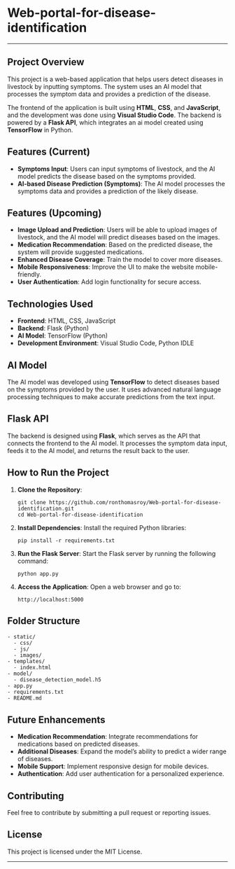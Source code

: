# Web-portal-for-disease-identification


---


## Project Overview

This project is a web-based application that helps users detect diseases in livestock by inputting symptoms. The system uses an AI model that processes the symptom data and provides a prediction of the disease.

The frontend of the application is built using **HTML**, **CSS**, and **JavaScript**, and the development was done using **Visual Studio Code**. The backend is powered by a **Flask API**, which integrates an ai model created using **TensorFlow** in Python.

## Features (Current)

- **Symptoms Input**: Users can input symptoms of livestock, and the AI model predicts the disease based on the symptoms provided.
- **AI-based Disease Prediction (Symptoms)**: The AI model processes the symptoms data and provides a prediction of the likely disease.

## Features (Upcoming)

- **Image Upload and Prediction**: Users will be able to upload images of livestock, and the AI model will predict diseases based on the images.
- **Medication Recommendation**: Based on the predicted disease, the system will provide suggested medications.
- **Enhanced Disease Coverage**: Train the model to cover more diseases.
- **Mobile Responsiveness**: Improve the UI to make the website mobile-friendly.
- **User Authentication**: Add login functionality for secure access.

## Technologies Used

- **Frontend**: HTML, CSS, JavaScript
- **Backend**: Flask (Python)
- **AI Model**: TensorFlow (Python)
- **Development Environment**: Visual Studio Code, Python IDLE

## AI Model

The AI model was developed using **TensorFlow** to detect diseases based on the symptoms provided by the user. It uses advanced natural language processing techniques to make accurate predictions from the text input.

## Flask API

The backend is designed using **Flask**, which serves as the API that connects the frontend to the AI model. It processes the symptom data input, feeds it to the AI model, and returns the result back to the user.

## How to Run the Project

1. **Clone the Repository**:
   ```
   git clone https://github.com/ronthomasroy/Web-portal-for-disease-identification.git
   cd Web-portal-for-disease-identification
   ```

2. **Install Dependencies**:
   Install the required Python libraries:
   ```
   pip install -r requirements.txt
   ```

3. **Run the Flask Server**:
   Start the Flask server by running the following command:
   ```
   python app.py
   ```

4. **Access the Application**:
   Open a web browser and go to:
   ```
   http://localhost:5000
   ```

## Folder Structure

```
- static/
  - css/
  - js/
  - images/
- templates/
  - index.html
- model/
  - disease_detection_model.h5
- app.py
- requirements.txt
- README.md
```

## Future Enhancements

- **Medication Recommendation**: Integrate recommendations for medications based on predicted diseases.
- **Additional Diseases**: Expand the model’s ability to predict a wider range of diseases.
- **Mobile Support**: Implement responsive design for mobile devices.
- **Authentication**: Add user authentication for a personalized experience.

## Contributing

Feel free to contribute by submitting a pull request or reporting issues.

## License

This project is licensed under the MIT License.

---
